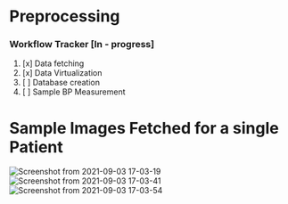 # Preprocessing

### Workflow Tracker [In - progress] 

1. [x] Data fetching
2. [x] Data Virtualization
3. [ ] Database creation
4. [ ] Sample BP Measurement

# Sample Images Fetched for a single Patient

![Screenshot from 2021-09-03 17-03-19](https://user-images.githubusercontent.com/43489864/131999499-3fbb074c-8706-455a-8175-37c6c82ffdf7.png)
![Screenshot from 2021-09-03 17-03-41](https://user-images.githubusercontent.com/43489864/131999505-8fcb6ae4-39c0-4158-b47f-65180df7cb44.png)
![Screenshot from 2021-09-03 17-03-54](https://user-images.githubusercontent.com/43489864/131999511-d5adbf73-2dad-4670-b42a-bdc4d2ebd854.png)
